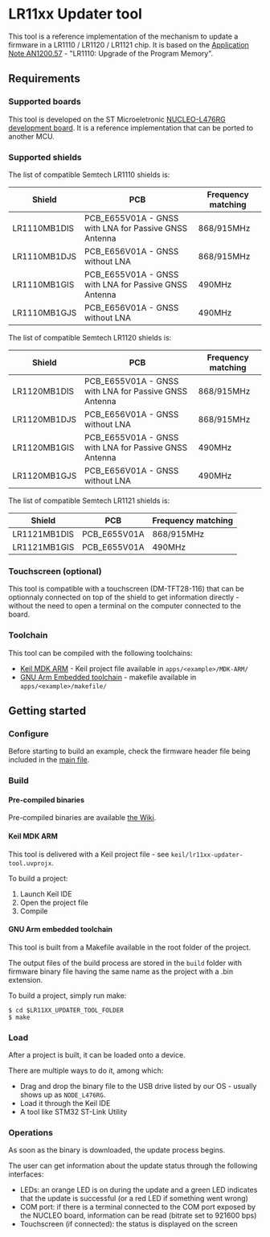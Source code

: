 # LR11xx Updater tool

This tool is a reference implementation of the mechanism to update a firmware in a LR1110 / LR1120 / LR1121 chip. It is based on the [Application Note AN1200.57](https://semtech.my.salesforce.com/sfc/p/#E0000000JelG/a/2R000000Hlit/77J00f9xeOhqu8XDfHrB0G54bEJGikO58GGYT__hyis) - "LR1110: Upgrade of the Program Memory".

## Requirements

### Supported boards

This tool is developed on the ST Microeletronic [NUCLEO-L476RG development board](https://www.st.com/en/evaluation-tools/nucleo-l476rg.html). It is a reference implementation that can be ported to another MCU.

### Supported shields

The list of compatible Semtech LR1110 shields is:

| Shield       | PCB                                                   | Frequency matching |
| ------------ | ----------------------------------------------------- | ------------------ |
| LR1110MB1DIS | PCB_E655V01A - GNSS with LNA for Passive GNSS Antenna | 868/915MHz         |
| LR1110MB1DJS | PCB_E656V01A - GNSS without LNA                       | 868/915MHz         |
| LR1110MB1GIS | PCB_E655V01A - GNSS with LNA for Passive GNSS Antenna | 490MHz             |
| LR1110MB1GJS | PCB_E656V01A - GNSS without LNA                       | 490MHz             |

The list of compatible Semtech LR1120 shields is:

| Shield       | PCB                                                   | Frequency matching |
| ------------ | ----------------------------------------------------- | ------------------ |
| LR1120MB1DIS | PCB_E655V01A - GNSS with LNA for Passive GNSS Antenna | 868/915MHz         |
| LR1120MB1DJS | PCB_E656V01A - GNSS without LNA                       | 868/915MHz         |
| LR1120MB1GIS | PCB_E655V01A - GNSS with LNA for Passive GNSS Antenna | 490MHz             |
| LR1120MB1GJS | PCB_E656V01A - GNSS without LNA                       | 490MHz             |

The list of compatible Semtech LR1121 shields is:

| Shield       | PCB          | Frequency matching |
| ------------ | ------------ | ------------------ |
| LR1121MB1DIS | PCB_E655V01A | 868/915MHz         |
| LR1121MB1GIS | PCB_E655V01A | 490MHz             |

### Touchscreen (optional)

This tool is compatible with a touchscreen (DM-TFT28-116) that can be optionnaly connected on top of the shield to get information directly - without the need to open a terminal on the computer connected to the board.

### Toolchain

This tool can be compiled with the following toolchains:

* [Keil MDK ARM](https://www2.keil.com/mdk5) - Keil project file available in `apps/<example>/MDK-ARM/`
* [GNU Arm Embedded toolchain](https://developer.arm.com/tools-and-software/open-source-software/developer-tools/gnu-toolchain/gnu-rm) - makefile available in `apps/<example>/makefile/`

## Getting started

### Configure

Before starting to build an example, check the firmware header file being included in the [main file](application/src/main.c).

### Build

#### Pre-compiled binaries

Pre-compiled binaries are available [the Wiki](https://github.com/Lora-net/SWTL001/wiki/home).

#### Keil MDK ARM

This tool is delivered with a Keil project file - see `keil/lr11xx-updater-tool.uvprojx`.

To build a project:

1. Launch Keil IDE
2. Open the project file
3. Compile

#### GNU Arm embedded toolchain

This tool is built from a Makefile available in the root folder of the project.

The output files of the build process are stored in the `build` folder with firmware binary file having the same name as the project with a .bin extension.

To build a project, simply run make:

```shell
$ cd $LR11XX_UPDATER_TOOL_FOLDER
$ make
```

### Load

After a project is built, it can be loaded onto a device.

There are multiple ways to do it, among which:

* Drag and drop the binary file to the USB drive listed by our OS - usually shows up as `NODE_L476RG`.
* Load it through the Keil IDE
* A tool like STM32 ST-Link Utility

### Operations

As soon as the binary is downloaded, the update process begins.

The user can get information about the update status through the following interfaces:

* LEDs: an orange LED is on during the update and a green LED indicates that the update is successful (or a red LED if something went wrong)
* COM port: if there is a terminal connected to the COM port exposed by the NUCLEO board, information can be read (bitrate set to 921600 bps)
* Touchscreen (if connected): the status is displayed on the screen

